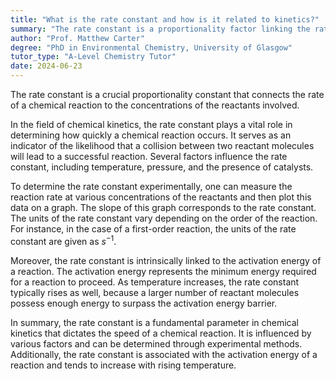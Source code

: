 ```yaml
---
title: "What is the rate constant and how is it related to kinetics?"
summary: "The rate constant is a proportionality factor linking the rate of a chemical reaction to the concentrations of its reactants."
author: "Prof. Matthew Carter"
degree: "PhD in Environmental Chemistry, University of Glasgow"
tutor_type: "A-Level Chemistry Tutor"
date: 2024-06-23
---
```


The rate constant is a crucial proportionality constant that connects the rate of a chemical reaction to the concentrations of the reactants involved.

In the field of chemical kinetics, the rate constant plays a vital role in determining how quickly a chemical reaction occurs. It serves as an indicator of the likelihood that a collision between two reactant molecules will lead to a successful reaction. Several factors influence the rate constant, including temperature, pressure, and the presence of catalysts.

To determine the rate constant experimentally, one can measure the reaction rate at various concentrations of the reactants and then plot this data on a graph. The slope of this graph corresponds to the rate constant. The units of the rate constant vary depending on the order of the reaction. For instance, in the case of a first-order reaction, the units of the rate constant are given as $s^{-1}$.

Moreover, the rate constant is intrinsically linked to the activation energy of a reaction. The activation energy represents the minimum energy required for a reaction to proceed. As temperature increases, the rate constant typically rises as well, because a larger number of reactant molecules possess enough energy to surpass the activation energy barrier.

In summary, the rate constant is a fundamental parameter in chemical kinetics that dictates the speed of a chemical reaction. It is influenced by various factors and can be determined through experimental methods. Additionally, the rate constant is associated with the activation energy of a reaction and tends to increase with rising temperature.
    